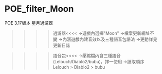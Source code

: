 # POE_filter_Moon
POE 3.17版本 星月過濾器
>>>>過濾器<<<<
→遊戲內選擇"Moon"
→檔案更新網址不變
→內涵遊戲內建音效以及三種語音包語法
→更動詳見更新日誌

>>>>語音包<<<<
→壓縮檔內含三種語音(Lelouch/Diablo2/bubu)，擇一使用
→讀取順序Lelouch > Diablo2 > bubu
